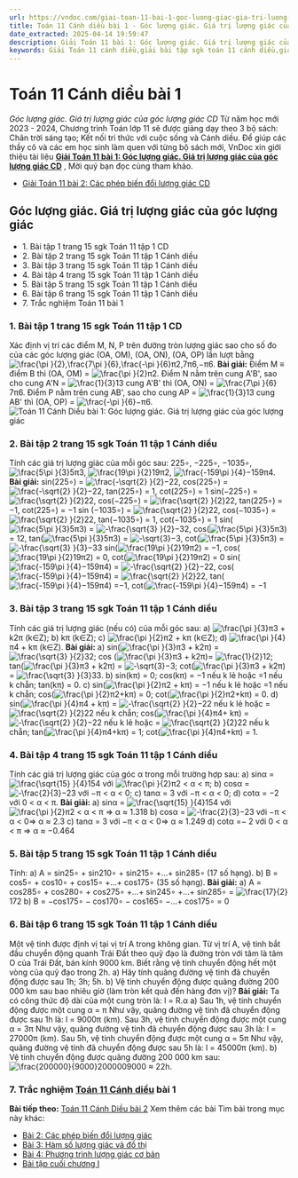 ```yaml
---
url: https://vndoc.com/giai-toan-11-bai-1-goc-luong-giac-gia-tri-luong-giac-cua-goc-luong-giac-cd-296408
title: Toán 11 Cánh diều bài 1 - Góc lượng giác. Giá trị lượng giác của góc lượng giác CD - VnDoc.com
date_extracted: 2025-04-14 19:59:47
description: Giải Toán 11 bài 1: Góc lượng giác. Giá trị lượng giác của góc lượng giác CD được VnDoc sưu tầm và giới thiệu với lời giải chi tiết, rõ ràng theo khung chương trình sách giáo khoa Toán 11 Cánh diều. Mời các em cùng tham khảo để nắm được nội dung bài học.
keywords: Giải Toán 11 cánh diều,giải bài tập sgk toán 11 cánh diều,giải bài tập toán lớp 11,giải toán 11 bài 1 góc lượng giác giá trị lượng giác của góc lượng giác,hướng dẫn giải toán 11 bài 1 cánh diều,bài tập góc lượng giác lớp 11
---
```


# Toán 11 Cánh diều bài 1
 _Góc lượng giác. Giá trị lượng giác của góc lượng giác CD_
Từ năm học mới 2023 - 2024, Chương trình Toán lớp 11 sẽ được giảng dạy theo 3 bộ sách: Chân trời sáng tạo; Kết nối tri thức với cuộc sống và Cánh diều. Để giúp các thầy cô và các em học sinh làm quen với từng bộ sách mới, VnDoc xin giới thiệu tài liệu **[Giải Toán 11 bài 1: Góc lượng giác. Giá trị lượng giác của góc lượng giác CD](<https://vndoc.com/giai-toan-11-bai-1-goc-luong-giac-gia-tri-luong-giac-cua-goc-luong-giac-cd-296408>)** , Mời quý bạn đọc cùng tham khảo.
  * [Giải Toán 11 bài 2: Các phép biến đổi lượng giác CD](<https://vndoc.com/giai-toan-11-bai-2-cac-phep-bien-doi-luong-giac-cd-296410>)

## Góc lượng giác. Giá trị lượng giác của góc lượng giác
  * 1\. Bài tập 1 trang 15 sgk Toán 11 tập 1 CD
  * 2\. Bài tập 2 trang 15 sgk Toán 11 tập 1 Cánh diều
  * 3\. Bài tập 3 trang 15 sgk Toán 11 tập 1 Cánh diều
  * 4\. Bài tập 4 trang 15 sgk Toán 11 tập 1 Cánh diều
  * 5\. Bài tập 5 trang 15 sgk Toán 11 tập 1 Cánh diều
  * 6\. Bài tập 6 trang 15 sgk Toán 11 tập 1 Cánh diều
  * 7\. Trắc nghiệm Toán 11 bài 1

### 1\. Bài tập 1 trang 15 sgk Toán 11 tập 1 CD
Xác định vị trí các điểm M, N, P trên đường tròn lượng giác sao cho số đo của các góc lượng giác \(OA, OM\), \(OA, ON\), \(OA, OP\) lần lượt bằng ![\\frac{\\pi }{2},\\frac{7\\pi }{6},\\frac{-\\pi }{6}](https://i.vdoc.vn/data/image/blank.png)π2,7π6,−π6.
**Bài giải:**
Điểm M ≡ điểm B thì \(OA, OM\) = ![\\frac{\\pi }{2}](https://i.vdoc.vn/data/image/blank.png)π2.
Điểm N nằm trên cung A'B', sao cho cung A'N = ![\\frac{1}{3}](https://i.vdoc.vn/data/image/blank.png)13 cung A'B' thì \(OA, ON\) = ![\\frac{7\\pi }{6}](https://i.vdoc.vn/data/image/blank.png)7π6.
Điểm P nằm trên cung AB', sao cho cung AP = ![\\frac{1}{3}](https://i.vdoc.vn/data/image/blank.png)13 cung AB' thì \(OA, OP\) = ![\\frac{-\\pi }{6}](https://i.vdoc.vn/data/image/blank.png)−π6.
![Toán 11 Cánh Diều bài 1: Góc lượng giác. Giá trị lượng giác của góc lượng giác](https://i.vdoc.vn/data/image/2023/05/08/giai-toan-11-canh-dieu-chuong-1-bai-1-1.jpg)
### 2\. Bài tập 2 trang 15 sgk Toán 11 tập 1 Cánh diều
Tính các giá trị lượng giác của mỗi góc sau: 225∘, −225∘, −1035∘, ![\\frac{5\\pi }{3}](https://i.vdoc.vn/data/image/blank.png)5π3, ![\\frac{19\\pi }{2}](https://i.vdoc.vn/data/image/blank.png)19π2, ![\\frac{-159\\pi }{4}](https://i.vdoc.vn/data/image/blank.png)−159π4.
**Bài giải:**
sin\(225∘\) = ![\\frac{-\\sqrt{2} }{2}](https://i.vdoc.vn/data/image/blank.png)−22, cos\(225∘\) = ![\\frac{-\\sqrt{2} }{2}](https://i.vdoc.vn/data/image/blank.png)−22, tan\(225∘\) = 1, cot\(225∘\) = 1
sin\(−225∘\) = ![\\frac{\\sqrt{2} }{2}](https://i.vdoc.vn/data/image/blank.png)22, cos\(−225∘\) = ![\\frac{\\sqrt{2} }{2}](https://i.vdoc.vn/data/image/blank.png)22, tan\(225∘\) = −1, cot\(225∘\) = −1
sin \(−1035∘\) = ![\\frac{\\sqrt{2} }{2}](https://i.vdoc.vn/data/image/blank.png)22, cos\(−1035∘\) = ![\\frac{\\sqrt{2} }{2}](https://i.vdoc.vn/data/image/blank.png)22, tan\(−1035∘\) = 1, cot\(−1035∘\) = 1
sin\(![\\frac{5\\pi }{3}](https://i.vdoc.vn/data/image/blank.png)5π3\) = ![-\\frac{\\sqrt{3} }{2}](https://i.vdoc.vn/data/image/blank.png)−32, cos\(![\\frac{5\\pi }{3}](https://i.vdoc.vn/data/image/blank.png)5π3\) = 12, tan\(![\\frac{5\\pi }{3}](https://i.vdoc.vn/data/image/blank.png)5π3\) = ![-\\sqrt{3}](https://i.vdoc.vn/data/image/blank.png)−3, cot\(![\\frac{5\\pi }{3}](https://i.vdoc.vn/data/image/blank.png)5π3\) = ![-\\frac{\\sqrt{3} }{3}](https://i.vdoc.vn/data/image/blank.png)−33
sin\(![\\frac{19\\pi }{2}](https://i.vdoc.vn/data/image/blank.png)19π2\) = −1, cos\(![\\frac{19\\pi }{2}](https://i.vdoc.vn/data/image/blank.png)19π2\) = 0, cot\(![\\frac{19\\pi }{2}](https://i.vdoc.vn/data/image/blank.png)19π2\) = 0
sin\(![\\frac{-159\\pi }{4}](https://i.vdoc.vn/data/image/blank.png)−159π4\) = ![-\\frac{\\sqrt{2} }{2}](https://i.vdoc.vn/data/image/blank.png)−22, cos\(![\\frac{-159\\pi }{4}](https://i.vdoc.vn/data/image/blank.png)−159π4\) = ![\\frac{\\sqrt{2} }{2}](https://i.vdoc.vn/data/image/blank.png)22, tan\(![\\frac{-159\\pi }{4}](https://i.vdoc.vn/data/image/blank.png)−159π4\) =−1, cot\(![\\frac{-159\\pi }{4}](https://i.vdoc.vn/data/image/blank.png)−159π4\) = −1
### 3\. Bài tập 3 trang 15 sgk Toán 11 tập 1 Cánh diều
Tính các giá trị lượng giác \(nếu có\) của mỗi góc sau:
a\) ![\\frac{\\pi }{3}](https://i.vdoc.vn/data/image/blank.png)π3 \+ k2π \(k∈Z\);
b\) kπ \(k∈Z\);
c\) ![\\frac{\\pi }{2}](https://i.vdoc.vn/data/image/blank.png)π2 \+ kπ \(k∈Z\);
d\) ![\\frac{\\pi }{4}](https://i.vdoc.vn/data/image/blank.png)π4 \+ kπ \(k∈Z\).
**Bài giải:**
a\) sin\(![\\frac{\\pi }{3}](https://i.vdoc.vn/data/image/blank.png)π3 \+ k2π\) = ![\\frac{\\sqrt{3} }{2}](https://i.vdoc.vn/data/image/blank.png)32; cos \(![\\frac{\\pi }{3}](https://i.vdoc.vn/data/image/blank.png)π3 \+ k2π\)= ![\\frac{1}{2}](https://i.vdoc.vn/data/image/blank.png)12; tan\(![\\frac{\\pi }{3}](https://i.vdoc.vn/data/image/blank.png)π3 \+ k2π\) = ![-\\sqrt{3}](https://i.vdoc.vn/data/image/blank.png)−3; cot\(![\\frac{\\pi }{3}](https://i.vdoc.vn/data/image/blank.png)π3 \+ k2π\) = ![\\frac{\\sqrt{3} }{3}](https://i.vdoc.vn/data/image/blank.png)33.
b\) sin\(kπ\) = 0; cos\(kπ\) = −1 nếu k lẻ hoặc =1 nếu k chẵn; tan\(kπ\) = 0.
c\) sin\(![\\frac{\\pi }{2}](https://i.vdoc.vn/data/image/blank.png)π2 \+ kπ\) = −1 nếu k lẻ hoặc =1 nếu k chẵn; cos\(![\\frac{\\pi }{2}](https://i.vdoc.vn/data/image/blank.png)π2+kπ\) = 0; cot\(![\\frac{\\pi }{2}](https://i.vdoc.vn/data/image/blank.png)π2+kπ\) = 0.
d\) sin\(![\\frac{\\pi }{4}](https://i.vdoc.vn/data/image/blank.png)π4 \+ kπ\) = ![-\\frac{\\sqrt{2} }{2}](https://i.vdoc.vn/data/image/blank.png)−22 nếu k lẻ hoặc = ![\\frac{\\sqrt{2} }{2}](https://i.vdoc.vn/data/image/blank.png)22 nếu k chẵn; cos\(![\\frac{\\pi }{4}](https://i.vdoc.vn/data/image/blank.png)π4\+ kπ\) = ![-\\frac{\\sqrt{2} }{2}](https://i.vdoc.vn/data/image/blank.png)−22 nếu k lẻ hoặc = ![\\frac{\\sqrt{2} }{2}](https://i.vdoc.vn/data/image/blank.png)22 nếu k chẵn; tan\(![\\frac{\\pi }{4}](https://i.vdoc.vn/data/image/blank.png)π4+kπ\) = 1; cot\(![\\frac{\\pi }{4}](https://i.vdoc.vn/data/image/blank.png)π4+kπ\) = 1.
### 4\. Bài tập 4 trang 15 sgk Toán 11 tập 1 Cánh diều
Tính các giá trị lượng giác của góc α trong mỗi trường hợp sau:
a\) sinα = ![\\frac{\\sqrt{15} }{4}](https://i.vdoc.vn/data/image/blank.png)154 với ![\\frac{\\pi }{2}](https://i.vdoc.vn/data/image/blank.png)π2 < α < π;
b\) cosα = ![-\\frac{2}{3}](https://i.vdoc.vn/data/image/blank.png)−23 với −π < α < 0;
c\) tanα = 3 với −π < α < 0;
d\) cotα = −2 với 0 < α < π.
**Bài giải:**
a\) sinα = ![\\frac{\\sqrt{15} }{4}](https://i.vdoc.vn/data/image/blank.png)154 với ![\\frac{\\pi }{2}](https://i.vdoc.vn/data/image/blank.png)π2 < α < π ⇒ α ≈ 1.318
b\) cosα = ![-\\frac{2}{3}](https://i.vdoc.vn/data/image/blank.png)−23 với −π < α < 0⇒ α ≈ 2.3
c\) tanα = 3 với −π < α < 0⇒ α ≈ 1.249
d\) cotα =− 2 với 0 < α < π ⇒ α ≈ −0.464
### 5\. Bài tập 5 trang 15 sgk Toán 11 tập 1 Cánh diều
Tính:
a\) A = sin25∘ \+ sin210∘ \+ sin215∘ +...+ sin285∘ \(17 số hạng\).
b\) B = cos5∘ \+ cos10∘ \+ cos15∘ +...+ cos175∘ \(35 số hạng\).
**Bài giải:**
a\) A = cos285∘ \+ cos280∘ \+ cos275∘ +...+ sin245∘ +...+ sin285∘ = ![\\frac{17}{2}](https://i.vdoc.vn/data/image/blank.png)172
b\) B = −cos175∘ − cos170∘ − cos165∘ −...+ cos175∘ = 0
### 6\. Bài tập 6 trang 15 sgk Toán 11 tập 1 Cánh diều
Một vệ tinh được định vị tại vị trí A trong không gian. Từ vị trí A, vệ tinh bắt đầu chuyển động quanh Trái Đất theo quỹ đạo là đường tròn với tâm là tâm O của Trái Đất, bán kính 9000 km. Biết rằng vệ tinh chuyển động hết một vòng của quỹ đạo trong 2h.
a\) Hãy tính quãng đường vệ tinh đã chuyển động được sau 1h; 3h; 5h.
b\) Vệ tinh chuyển động được quãng đường 200 000 km sau bao nhiêu giờ \(làm tròn kết quả đến hàng đơn vị\)?
**Bài giải:**
Ta có công thức độ dài của một cung tròn là: l = R.α
a\) Sau 1h, vệ tinh chuyển động được một cung α = π
Như vậy, quãng đường vệ tinh đã chuyển động được sau 1h là: l = 9000π \(km\).
Sau 3h, vệ tinh chuyển động được một cung α = 3π
Như vậy, quãng đường vệ tinh đã chuyển động được sau 3h là: l = 27000π \(km\).
Sau 5h, vệ tinh chuyển động được một cung α = 5π
Như vậy, quãng đường vệ tinh đã chuyển động được sau 5h là: l = 45000π \(km\).
b\) Vệ tinh chuyển động được quãng đường 200 000 km sau: ![\\frac{200000}{9000}](https://i.vdoc.vn/data/image/blank.png)2000009000 ≈ 22h.
### 7\. Trắc nghiệm [Toán 11 Cánh diều](<https://vndoc.com/toan-11-canh-dieu>) bài 1
**Bài tiếp theo:** [Toán 11 Cánh Diều bài 2](<https://vndoc.com/giai-toan-11-bai-2-cac-phep-bien-doi-luong-giac-cd-296410> "Toán 11 Cánh Diều bài 2")
Xem thêm các bài Tìm bài trong mục này khác:
  * [Bài 2: Các phép biến đổi lượng giác](</giai-toan-11-bai-2-cac-phep-bien-doi-luong-giac-cd-296410>)
  * [Bài 3: Hàm số lượng giác và đồ thị](</giai-toan-11-bai-3-ham-so-luong-giac-va-do-thi-cd-296447>)
  * [Bài 4: Phương trình lượng giác cơ bản](</toan-11-canh-dieu-bai-4-296553>)
  * [Bài tập cuối chương I](</toan-11-canh-dieu-bai-tap-cuoi-chuong-i-296634>)

